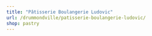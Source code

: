 ```yaml
---
title: "Pâtisserie Boulangerie Ludovic"
url: /drummondville/patisserie-boulangerie-ludovic/
shop: pastry
---
```

